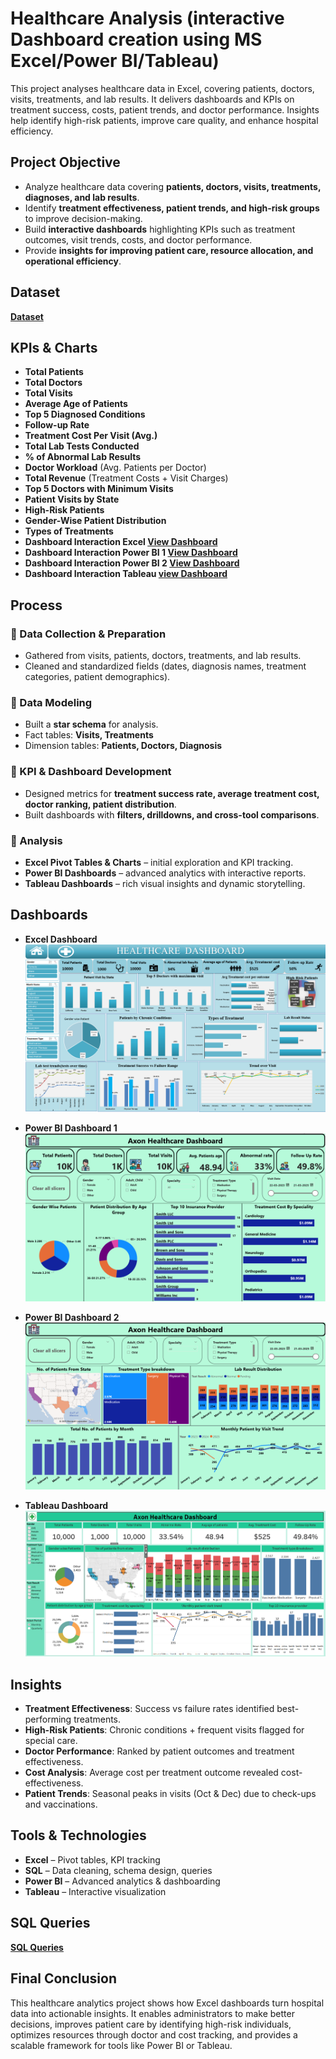 # Healthcare Analysis (interactive Dashboard creation using MS Excel/Power BI/Tableau)
This project analyses healthcare data in Excel, covering patients, doctors, visits, treatments, and lab results. It delivers dashboards and KPIs on treatment success, costs, patient trends, and doctor performance. Insights help identify high-risk patients, improve care quality, and enhance hospital efficiency.


## Project Objective  
- Analyze healthcare data covering **patients, doctors, visits, treatments, diagnoses, and lab results**.  
- Identify **treatment effectiveness, patient trends, and high-risk groups** to improve decision-making.  
- Build **interactive dashboards** highlighting KPIs such as treatment outcomes, visit trends, costs, and doctor performance.  
- Provide **insights for improving patient care, resource allocation, and operational efficiency**.


## Dataset
**[Dataset](https://github.com/vishwagangaraddi/Healthcare-Analytics/blob/main/Dataset_Healthcare_Patient_V3.xlsx)**


## KPIs & Charts  
- **Total Patients**  
- **Total Doctors**  
- **Total Visits**  
- **Average Age of Patients**  
- **Top 5 Diagnosed Conditions**  
- **Follow-up Rate**  
- **Treatment Cost Per Visit (Avg.)**  
- **Total Lab Tests Conducted**  
- **% of Abnormal Lab Results**  
- **Doctor Workload** (Avg. Patients per Doctor)  
- **Total Revenue** (Treatment Costs + Visit Charges)
- **Top 5 Doctors with Minimum Visits**  
- **Patient Visits by State**  
- **High-Risk Patients**  
- **Gender-Wise Patient Distribution**  
- **Types of Treatments**
- **Dashboard Interaction Excel [View Dashboard](https://github.com/vishwagangaraddi/Healthcare-Analytics/blob/main/Excel-Dashboard.png)**
- **Dashboard Interaction Power BI 1 [View Dashboard](https://github.com/vishwagangaraddi/Healthcare-Analytics/blob/main/Power%20Bi-Dashboard-1.png)**
- **Dashboard Interaction Power BI 2 [View Dashboard](https://github.com/vishwagangaraddi/Healthcare-Analytics/blob/main/Power%20Bi-Dashboard-2.png)**
- **Dashboard Interaction Tableau [view Dashboard](https://github.com/vishwagangaraddi/Healthcare-Analytics/blob/main/Tableau-Dashboard.png)**


## Process  

### 🔹 Data Collection & Preparation  
- Gathered from visits, patients, doctors, treatments, and lab results.  
- Cleaned and standardized fields (dates, diagnosis names, treatment categories, patient demographics).  

### 🔹 Data Modeling  
- Built a **star schema** for analysis.  
- Fact tables: **Visits, Treatments**  
- Dimension tables: **Patients, Doctors, Diagnosis**  

### 🔹 KPI & Dashboard Development  
- Designed metrics for **treatment success rate, average treatment cost, doctor ranking, patient distribution**.  
- Built dashboards with **filters, drilldowns, and cross-tool comparisons**.  

### 🔹 Analysis  
- **Excel Pivot Tables & Charts** – initial exploration and KPI tracking.  
- **Power BI Dashboards** – advanced analytics with interactive reports.  
- **Tableau Dashboards** – rich visual insights and dynamic storytelling.


## Dashboards  

- **Excel Dashboard** 
**![Excel Dashboard](https://github.com/vishwagangaraddi/Healthcare-Analytics/blob/main/Excel-Dashboard.png)**

- **Power BI Dashboard 1**
**![Power BI Dashboard 1](https://github.com/vishwagangaraddi/Healthcare-Analytics/blob/main/Power%20Bi-Dashboard-1.png)**

- **Power BI Dashboard 2**
**![Power BI Dashboard 2](https://github.com/vishwagangaraddi/Healthcare-Analytics/blob/main/Power%20Bi-Dashboard-2.png)**

- **Tableau Dashboard**
**![Tableau Dashboard](https://github.com/vishwagangaraddi/Healthcare-Analytics/blob/main/Tableau-Dashboard.png)**


## Insights  

- **Treatment Effectiveness**: Success vs failure rates identified best-performing treatments.  
- **High-Risk Patients**: Chronic conditions + frequent visits flagged for special care.  
- **Doctor Performance**: Ranked by patient outcomes and treatment effectiveness.  
- **Cost Analysis**: Average cost per treatment outcome revealed cost-effectiveness.  
- **Patient Trends**: Seasonal peaks in visits (Oct & Dec) due to check-ups and vaccinations.  


## Tools & Technologies  
- **Excel** – Pivot tables, KPI tracking  
- **SQL** – Data cleaning, schema design, queries  
- **Power BI** – Advanced analytics & dashboarding  
- **Tableau** – Interactive visualization


## SQL Queries
**[SQL Queries](https://github.com/vishwagangaraddi/Healthcare-Analytics/blob/main/heathcare_project_queries.sql)**


## Final Conclusion
This healthcare analytics project shows how Excel dashboards turn hospital data into actionable insights. It enables administrators to make better decisions, improves patient care by identifying high-risk individuals, optimizes resources through doctor and cost tracking, and provides a scalable framework for tools like Power BI or Tableau.

